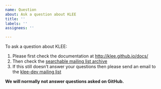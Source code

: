 ```yaml
---
name: Question
about: Ask a question about KLEE
title: ''
labels: ''
assignees: ''

---
```


To ask a question about KLEE:
1. Please first check the documentation at http://klee.github.io/docs/
2. Then check the [searchable mailing list archive](https://www.mail-archive.com/klee-dev@imperial.ac.uk/)
3. If this still doesn’t answer your questions then please send an email to the [klee-dev mailing list](http://klee.github.io/klee-dev/)

**We will normally not answer questions asked on GitHub.**
